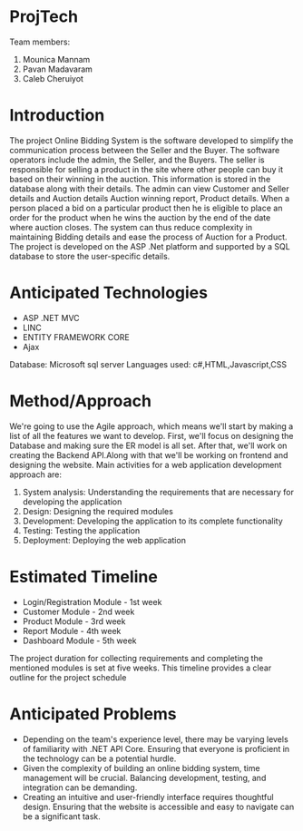 # ProjTech

Team members: 
   1.  Mounica Mannam
   2. Pavan Madavaram
   3. Caleb Cheruiyot
              
# Introduction
The project Online Bidding System is the software developed to simplify the communication process between the Seller and the Buyer. The software operators include the admin, the Seller, and the Buyers. The seller is responsible for selling a product in the site where other people can buy it based on their winning in the auction. This information is stored in the database along with their details. The admin can view Customer and Seller details and Auction details Auction winning report, Product details. When a person placed a bid on a particular product then he is eligible to place an order for the product when he wins the auction by the end of the date where auction closes. The system can thus reduce complexity in maintaining Bidding details and ease the process of Auction for a Product. The project is developed on the ASP .Net platform and supported by a SQL database to store the user-specific details.

# Anticipated Technologies

- ASP .NET MVC
- LINC
- ENTITY FRAMEWORK CORE
- Ajax

Database: Microsoft sql server
Languages used: c#,HTML,Javascript,CSS

# Method/Approach

We're going to use the Agile approach, which means we'll start by making a list of all the features we want to develop. First, we'll focus on designing the Database and making sure the ER model is all set. After that, we'll work on creating the Backend API.Along with that we'll be working on frontend and designing the website. 
Main activities for a web application development approach are:
1. System analysis: Understanding the requirements that     are necessary for developing the application
2.	Design: Designing the required modules
3.	Development: Developing the application to its    complete functionality
4.	Testing: Testing the application
5.	Deployment: Deploying the web application

# Estimated Timeline
- Login/Registration Module - 1st week
- Customer Module - 2nd week
- Product Module - 3rd week
- Report Module - 4th week
- Dashboard Module - 5th week

The project duration for collecting requirements and completing the mentioned modules is set at five weeks. This timeline provides a clear outline for the project schedule
  
# Anticipated Problems

-  Depending on the team's experience level, there may be varying levels of familiarity with .NET API Core. Ensuring that everyone is proficient in the technology can be a potential hurdle.
- Given the complexity of building an online bidding system, time management will be crucial. Balancing development, testing, and integration can be demanding.
- Creating an intuitive and user-friendly interface requires thoughtful design. Ensuring that the website is accessible and easy to navigate can be a significant task.


